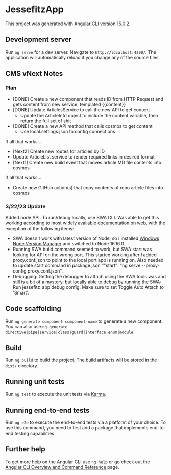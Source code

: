 # JessefitzApp

This project was generated with [Angular CLI](https://github.com/angular/angular-cli) version 15.0.2.

## Development server

Run `ng serve` for a dev server. Navigate to `http://localhost:4200/`. The application will automatically reload if you change any of the source files.

## CMS vNext Notes

### Plan
- [DONE] Create a new component that reads ID from HTTP Request and gets content from new service, templated <markdown>{{content}}</markdown>
- [DONE] Update ArticlesService to call the new API to get content
  - Update the ArticleInfo object to include the content variable, then return the full set of shit
- [DONE] Create a new API method that calls cosmos to get content
  - Use local.settings.json to config connections

If all that works...
- [Next2] Create new routes for articles by ID
- Update ArticleList service to render required links in desired format
- [Next1] Create new build event that moves article MD file contents into cosmos

If all that works...
- Create new GitHub action(s) that copy contents of repo article files into cosmos
  

### 3/22/23 Update
Added node API.  To run/debug locally, use SWA CLI. Was able to get this working according to most widely [available documentation on web](https://learn.microsoft.com/en-gb/azure/static-web-apps/add-api?tabs=vanilla-javascript), with the exception of the following items:
- SWA doesn't work with latest version of Node, so I installed [Windows Node Version Manager](https://github.com/coreybutler/nvm-windows) and switched to Node 16.16.0.
- Running SWA build command seemed to work, but SWA start was looking for API on the wrong port.  This started working after I added proxy.conf.json to point to the local port app is running on.  Also needed to update start command in package.json ""start": "ng serve --proxy-config proxy.conf.json".
- Debugging:  Getting the debugger to attach using the SWA tools was and still is a bit of a mystery, but locally able to debug by running the SWA: Run jessefitz_app debug config.  Make sure to set Toggle Auto Attach to 'Smart'.

## Code scaffolding

Run `ng generate component component-name` to generate a new component. You can also use `ng generate directive|pipe|service|class|guard|interface|enum|module`.

## Build

Run `ng build` to build the project. The build artifacts will be stored in the `dist/` directory.

## Running unit tests

Run `ng test` to execute the unit tests via [Karma](https://karma-runner.github.io).

## Running end-to-end tests

Run `ng e2e` to execute the end-to-end tests via a platform of your choice. To use this command, you need to first add a package that implements end-to-end testing capabilities.

## Further help

To get more help on the Angular CLI use `ng help` or go check out the [Angular CLI Overview and Command Reference](https://angular.io/cli) page.
